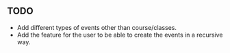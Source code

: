 ## TODO
* Add different types of events other than course/classes.
* Add the feature for the user to be able to create the events in a recursive way.

